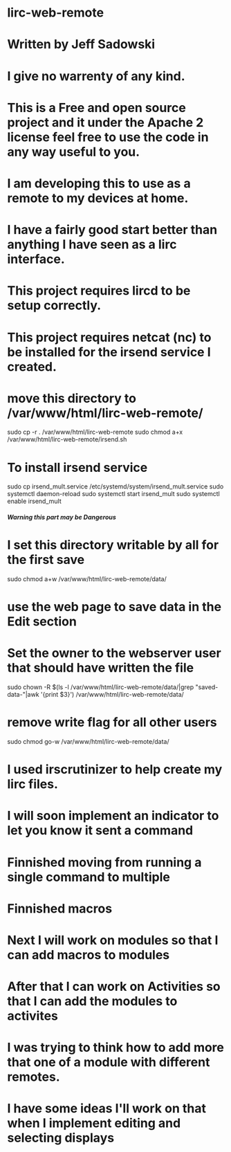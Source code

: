 # lirc-web-remote
# Written by Jeff Sadowski
# I give no warrenty of any kind.
# This is a Free and open source project and it under the Apache 2 license feel free to use the code in any way useful to you.
# I am developing this to use as a remote to my devices at home.
# I have a fairly good start better than anything I have seen as a lirc interface.

# This project requires lircd to be setup correctly.
# This project requires netcat (nc) to be installed for the irsend service I created.

# move this directory to /var/www/html/lirc-web-remote/
sudo cp -r . /var/www/html/lirc-web-remote
sudo chmod a+x /var/www/html/lirc-web-remote/irsend.sh
# To install irsend service
sudo cp irsend_mult.service /etc/systemd/system/irsend_mult.service
sudo systemctl daemon-reload
sudo systemctl start irsend_mult
sudo systemctl enable irsend_mult

##### Warning this part may be Dangerous ######
# I set this directory writable by all for the first save
sudo chmod a+w /var/www/html/lirc-web-remote/data/
# use the web page to save data in the Edit section
# Set the owner to the webserver user that should have written the file
sudo chown -R $(ls -l /var/www/html/lirc-web-remote/data/|grep "saved-data-"|awk '{print $3}') /var/www/html/lirc-web-remote/data/
# remove write flag for all other users
sudo chmod go-w /var/www/html/lirc-web-remote/data/

#
# I used irscrutinizer to help create my lirc files.
#

#
# I will soon implement an indicator to let you know it sent a command
#

#
# Finnished moving from running a single command to multiple
#

#
# Finnished macros 
#

#
# Next I will work on modules so that I can add macros to modules
#

#
# After that I can work on Activities so that I can add the modules to activites
#

#
# I was trying to think how to add more that one of a module with different remotes.
# I have some ideas I'll work on that when I implement editing and selecting displays
#
